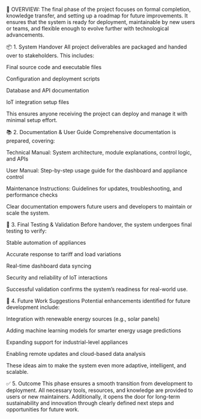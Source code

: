 🔸  OVERVIEW:
The final phase of the project focuses on formal completion, knowledge transfer, and setting up a roadmap for future improvements. It ensures that the system is ready for deployment, maintainable by new users or teams, and flexible enough to evolve further with technological advancements.

📦 1. System Handover
All project deliverables are packaged and handed over to stakeholders. This includes:

Final source code and executable files

Configuration and deployment scripts

Database and API documentation

IoT integration setup files

This ensures anyone receiving the project can deploy and manage it with minimal setup effort.

📚 2. Documentation & User Guide
Comprehensive documentation is prepared, covering:

Technical Manual: System architecture, module explanations, control logic, and APIs

User Manual: Step-by-step usage guide for the dashboard and appliance control

Maintenance Instructions: Guidelines for updates, troubleshooting, and performance checks

Clear documentation empowers future users and developers to maintain or scale the system.

🧪 3. Final Testing & Validation
Before handover, the system undergoes final testing to verify:

Stable automation of appliances

Accurate response to tariff and load variations

Real-time dashboard data syncing

Security and reliability of IoT interactions

Successful validation confirms the system’s readiness for real-world use.

🔭 4. Future Work Suggestions
Potential enhancements identified for future development include:

Integration with renewable energy sources (e.g., solar panels)

Adding machine learning models for smarter energy usage predictions

Expanding support for industrial-level appliances

Enabling remote updates and cloud-based data analysis

These ideas aim to make the system even more adaptive, intelligent, and scalable.

✅ 5. Outcome
This phase ensures a smooth transition from development to deployment. All necessary tools, resources, and knowledge are provided to users or new maintainers. Additionally, it opens the door for long-term sustainability and innovation through clearly defined next steps and opportunities for future work.
